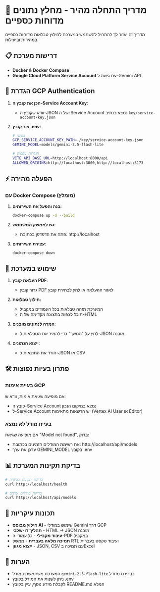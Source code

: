 # 🚀 מדריך התחלה מהיר - מחלץ נתונים מדוחות כספיים

מדריך זה יעזור לך להתחיל להשתמש במערכת לחילוץ טבלאות מדוחות כספיים במהירות וביעילות.

## 📋 דרישות מערכת

- **Docker** & **Docker Compose**
- **Google Cloud Platform Service Account** עם גישה ל-Gemini API

## 🔑 הגדרת GCP Authentication

1. **הכן את קובץ ה-Service Account Key**:
   - וודא שקובץ ה-JSON של ה-Service Account נמצא בנתיב `key/service-account-key.json`

2. **צור קובץ .env**:
   ```bash
   # בסיסי
   GCP_SERVICE_ACCOUNT_KEY_PATH=./key/service-account-key.json
   GEMINI_MODEL=models/gemini-2.5-flash-lite
   
   # הגדרות נוספות
   VITE_API_BASE_URL=http://localhost:8000/api
   ALLOWED_ORIGINS=http://localhost:3000,http://localhost:5173
   ```

## ⚡ הפעלה מהירה

### עם Docker Compose (מומלץ)

1. **בנה והפעל את השירותים**:
   ```bash
   docker-compose up -d --build
   ```

2. **גש לממשק המשתמש**:
   - פתח את הדפדפן בכתובת: http://localhost

3. **עצירת השירותים**:
   ```bash
   docker-compose down
   ```

## 🔄 שימוש במערכת

1. **העלאת קובץ PDF**:
   - גרור קובץ PDF לאזור ההעלאה או לחץ לבחירת קובץ

2. **חילוץ טבלאות**:
   - המערכת תזהה טבלאות בכל העמודים במקביל
   - תוכל לצפות בתצוגה מקדימה של ה-HTML

3. **המרה לנתונים מובנים**:
   - לחץ על "המשך" כדי להמיר את הטבלאות ל-JSON מובנה

4. **ייצוא הנתונים**:
   - הורד את התוצאות כ-JSON או CSV

## 🛠️ פתרון בעיות נפוצות

### בעיית אימות GCP
אם מופיעה שגיאת אימות, וודא ש:
- קובץ ה-Service Account נמצא במיקום הנכון
- ל-Service Account יש הרשאות מתאימות (Vertex AI User או Editor)

### בעיית מודל לא נמצא
אם מופיעה שגיאת "Model not found", בדוק:
- את רשימת המודלים הזמינים בכתובת: http://localhost/api/models
- עדכן את ערך GEMINI_MODEL בקובץ .env

## 📊 בדיקת תקינות המערכת

```bash
# בדיקת תקינות בסיסית
curl http://localhost/health

# בדיקת מודלים זמינים
curl http://localhost/api/models
```

## 🌟 תכונות עיקריות

- **חילוץ מבוסס AI** - שימוש במודלי Gemini דרך GCP
- **תהליך דו-שלבי** - HTML → JSON מובנה
- **עיבוד מקבילי** - כל עמודי ה-PDF במקביל
- **תמיכה מלאה בעברית** - ממשק RTL ועיבוד טקסט בעברית
- **ייצוא מגוון** - JSON, CSV עם תמיכה בExcel

## 📝 הערות

- המערכת משתמשת במודל `gemini-2.5-flash-lite` כברירת מחדל
- ניתן לשנות את המודל בקובץ .env
- לקבלת מידע נוסף, עיין בקובץ README.md המלא
